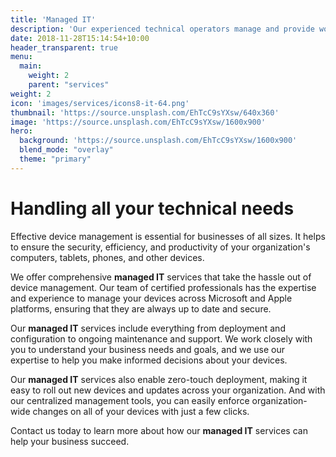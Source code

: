 ```yaml
---
title: 'Managed IT'
description: 'Our experienced technical operators manage and provide world class support for all of your devices'
date: 2018-11-28T15:14:54+10:00
header_transparent: true
menu:
  main:
    weight: 2
    parent: "services"
weight: 2
icon: 'images/services/icons8-it-64.png'
thumbnail: 'https://source.unsplash.com/EhTcC9sYXsw/640x360'
image: 'https://source.unsplash.com/EhTcC9sYXsw/1600x900'
hero:
  background: 'https://source.unsplash.com/EhTcC9sYXsw/1600x900'
  blend_mode: "overlay"
  theme: "primary"
---
```


# Handling all your technical needs

Effective device management is essential for businesses of all sizes. It helps to ensure the security, efficiency, and productivity of your organization's computers, tablets, phones, and other devices.

We offer comprehensive **managed IT** services that take the hassle out of device management. Our team of certified professionals has the expertise and experience to manage your devices across Microsoft and Apple platforms, ensuring that they are always up to date and secure.

Our **managed IT** services include everything from deployment and configuration to ongoing maintenance and support. We work closely with you to understand your business needs and goals, and we use our expertise to help you make informed decisions about your devices.

Our **managed IT** services also enable zero-touch deployment, making it easy to roll out new devices and updates across your organization. And with our centralized management tools, you can easily enforce organization-wide changes on all of your devices with just a few clicks.

Contact us today to learn more about how our **managed IT** services can help your business succeed.
